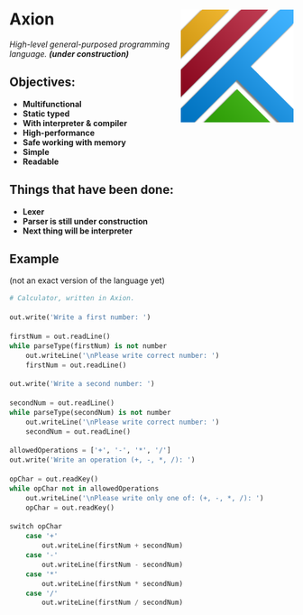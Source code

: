 # Axion <img align="right" src="https://github.com/F1uctus/Axion/blob/master/Other/Axion_logo.png" width="200" height="200" />

_High-level general-purposed programming language. **(under construction)**_
## Objectives:
- **Multifunctional**
- **Static typed**
- **With interpreter & compiler**
- **High-performance**
- **Safe working with memory**
- **Simple**
- **Readable**

## Things that have been done:
- **Lexer**
- **Parser is still under construction**
- **Next thing will be interpreter**

## Example
(not an exact version of the language yet)
```python
# Calculator, written in Axion.

out.write('Write a first number: ')

firstNum = out.readLine()
while parseType(firstNum) is not number
	out.writeLine('\nPlease write correct number: ')
	firstNum = out.readLine()

out.write('Write a second number: ')

secondNum = out.readLine()
while parseType(secondNum) is not number
	out.writeLine('\nPlease write correct number: ')
	secondNum = out.readLine()

allowedOperations = ['+', '-', '*', '/']
out.write('Write an operation (+, -, *, /): ')

opChar = out.readKey()
while opChar not in allowedOperations
	out.writeLine('\nPlease write only one of: (+, -, *, /): ')
	opChar = out.readKey()

switch opChar
	case '+'
		out.writeLine(firstNum + secondNum)
	case '-'
		out.writeLine(firstNum - secondNum)
	case '*'
		out.writeLine(firstNum * secondNum)
	case '/'
		out.writeLine(firstNum / secondNum)
```
